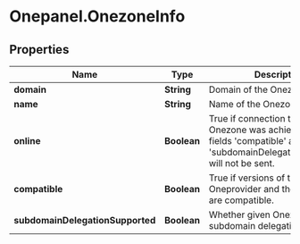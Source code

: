 # Onepanel.OnezoneInfo

## Properties
Name | Type | Description | Notes
------------ | ------------- | ------------- | -------------
**domain** | **String** | Domain of the Onezone. | 
**name** | **String** | Name of the Onezone cluster. | [optional] 
**online** | **Boolean** | True if connection to the Onezone was achieved. If false, fields &#39;compatible&#39; and &#39;subdomainDelegationSupported&#39; will not be sent.  | 
**compatible** | **Boolean** | True if versions of this Oneprovider and the Onezone are compatible.  | [optional] 
**subdomainDelegationSupported** | **Boolean** | Whether given Onezone allows subdomain delegation. | [optional] 


